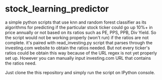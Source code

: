 # stock_learning_predictor

a simple python scripts that use knn and random forest classifier as its algorithms for predicting if the particular stock ticker could go up 10%+ in price annually or not based on its ratios such as PE, PPS, PPB, Div Yield. So the script would not be working properly (won't run) if the ratios are not complete.
it's paired with read_investing.py script that parses through the investing.com website to obtain the ratios needed. But not every ticker's ratios could be obtain this way because of the URL regex is not yet properly set up. However you can manually input investing.com URL that contains the ratios need.

Just clone the this repository and simply run the script on IPython console.


